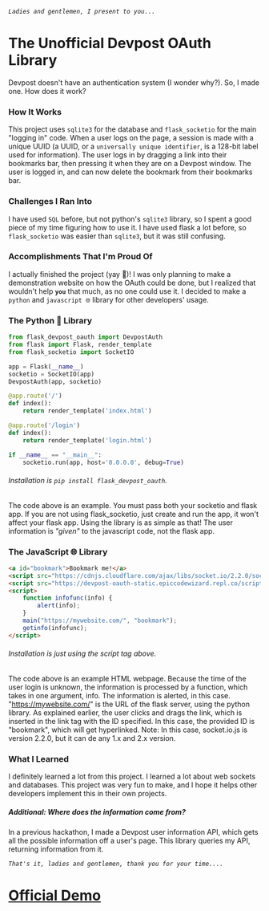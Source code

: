 *`Ladies and gentlemen, I present to you...`*

# The Unofficial Devpost OAuth Library
Devpost doesn't have an authentication system (I wonder why?). So, I made one. How does it work?

### How It Works
This project uses `sqlite3` for the database and `flask_socketio` for the main "logging in" code. When a user logs on the page, a session is made with a unique UUID (a UUID, or a `universally unique identifier`, is a 128-bit label used for information). The user logs in by dragging a link into their bookmarks bar, then pressing it when they are on a Devpost window. The user is logged in, and can now delete the bookmark from their bookmarks bar. 

### Challenges I Ran Into
I have used `SQL` before, but not python's `sqlite3` library, so I spent a good piece of my time figuring how to use it. I have used flask a lot before, so `flask_socketio` was easier than `sqlite3`, but it was still confusing.

### Accomplishments That I'm Proud Of
I actually finished the project (yay 🎉)! I was only planning to make a demonstration website on how the OAuth could be done, but I realized that wouldn't help __`you`__ that much, as no one could use it. I decided to make a `python` and `javascript 🌐` library for other developers' usage.

### The Python 🐍 Library
```py
from flask_devpost_oauth import DevpostAuth
from flask import Flask, render_template
from flask_socketio import SocketIO

app = Flask(__name__)
socketio = SocketIO(app)
DevpostAuth(app, socketio)

@app.route('/')
def index():
    return render_template('index.html')

@app.route('/login')
def index():
    return render_template('login.html')

if __name__ == "__main__":
    socketio.run(app, host='0.0.0.0', debug=True)
```
###### Installation is `pip install flask_devpost_oauth`.
The code above is an example. You must pass both your socketio and flask app. If you are not using flask_socketio, just create and run the app, it won't affect your flask app. Using the library is as simple as that! The user information is *"given"* to the javascript code, not the flask app.

### The JavaScript 🌐 Library
```html
<a id="bookmark">Bookmark me!</a>
<script src="https://cdnjs.cloudflare.com/ajax/libs/socket.io/2.2.0/socket.io.js"></script>
<script src="https://devpost-oauth-static.epiccodewizard.repl.co/script.js"></script>
<script>
    function infofunc(info) {
        alert(info);
    }
    main("https://mywebsite.com/", "bookmark");
    getinfo(infofunc);
</script>
```
###### Installation is just using the script tag above.
The code above is an example HTML webpage. Because the time of the user login is unknown, the information is processed by a function, which takes in one argument, info. The information is alerted, in this case. "https://mywebsite.com/" is the URL of the flask server, using the python library. As explained earlier, the user clicks and drags the link, which is inserted in the link tag with the ID specified. In this case, the provided ID is "bookmark", which will get hyperlinked. Note: In this case, socket.io.js is version 2.2.0, but it can de any 1.x and 2.x version.

### What I Learned
I definitely learned a lot from this project. I learned a lot about web sockets and databases. This project was very fun to make, and I hope it helps other developers implement this in their own projects.

##### Additional: Where does the information come from?
In a previous hackathon, I made a Devpost user information API, which gets all the possible information off a user's page. This library queries my API, returning information from it.

*`That's it, ladies and gentlemen, thank you for your time....`*


# [Official Demo](https://devpost-oauth.epiccodewizard.repl.co/)